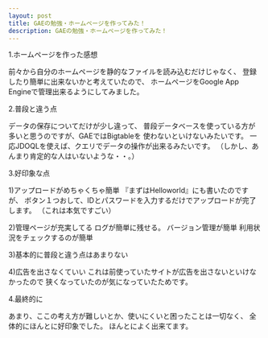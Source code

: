 ```yaml
---
layout: post
title: GAEの勉強・ホームページを作ってみた！
description: GAEの勉強・ホームページを作ってみた！
---
```

1.ホームページを作った感想

前々から自分のホームページを静的なファイルを読み込むだけじゃなく、
登録したり簡単に出来ないかと考えていたので、
ホームページをGoogle App Engineで管理出来るようにしてみました。

2.普段と違う点

データの保存についてだけが少し違って、
普段データベースを使っている方が多いと思うのですが、GAEではBigtableを
使わないといけないみたいです。
一応JDOQLを使えば、クエリでデータの操作が出来るみたいです。
（しかし、あんまり肯定的な人はいないような・・。）

3.好印象な点

1)アップロードがめちゃくちゃ簡単
『まずはHelloworld』にも書いたのですが、
ボタン１つおして、IDとパスワードを入力するだけでアップロードが完了します。
（これは本気ですごい）

2)管理ページが充実してる
ログが簡単に残せる。
バージョン管理が簡単
利用状況をチェックするのが簡単

3)基本的に普段と違う点はあまりない

4)広告を出さなくていい
これは前使っていたサイトが広告を出さないといけなかったので
狭くなっていたのが気になっていたためです。

4.最終的に

あまり、ここの考え方が難しいとか、使いにくいと困ったことは一切なく、
全体的にほんとに好印象でした。
ほんとによく出来てます。
